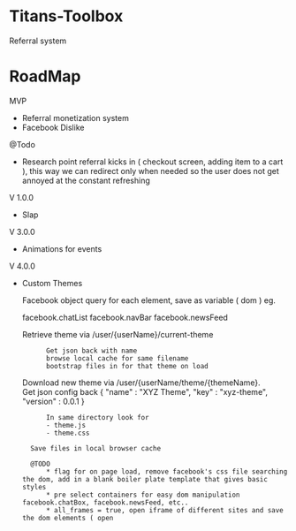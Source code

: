# Titans-Toolbox
Referral system

# RoadMap

MVP
* Referral monetization system
* Facebook Dislike

@Todo 
* Research point referral kicks in ( checkout screen, adding item to a cart ), this way we can redirect only when needed so the user does not get annoyed at the constant refreshing

V 1.0.0
* Slap

V 3.0.0
* Animations for events

V 4.0.0
* Custom Themes

    Facebook object query for each element, save as variable ( dom ) eg.
    
    facebook.chatList
    facebook.navBar
    facebook.newsFeed

    Retrieve theme via /user/{userName}/current-theme
            
            Get json back with name
            browse local cache for same filename
            bootstrap files in for that theme on load

    Download new theme via /user/{userName/theme/{themeName}.   
        Get json config back 
            {
                "name" : "XYZ Theme",
                "key"  : "xyz-theme",
                "version" : 0.0.1
            }
            
            In same directory look for
            - theme.js
            - theme.css
            
        Save files in local browser cache
        
        @TODO 
            * flag for on page load, remove facebook's css file searching the dom, add in a blank boiler plate template that gives basic styles
            * pre select containers for easy dom manipulation facebook.chatBox, facebook.newsFeed, etc..
            * all_frames = true, open iframe of different sites and save the dom elements ( open 
             
    